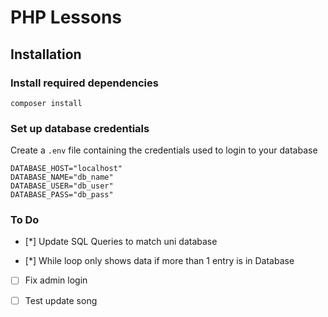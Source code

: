 # PHP Lessons

## Installation

### Install required dependencies

```composer install```

### Set up database credentials

Create a ```.env``` file containing the credentials used to login to your database

```
DATABASE_HOST="localhost"
DATABASE_NAME="db_name"
DATABASE_USER="db_user"
DATABASE_PASS="db_pass"
```

### To Do

- [*] Update SQL Queries to match uni database

- [*] While loop only shows data if more than 1 entry is in Database

- [ ] Fix admin login

- [ ] Test update song
